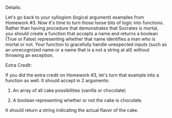 Details:
 
Let's go back to your syllogism (logical argument) examples from Homework #3. Now it's time to turn those loose bits of logic into functions. Rather than having procedure that demonstrates that Socrates is mortal, you should create a function that accepts a name and returns a boolean (True or False) representing whether that name identifies a man who is mortal or not. Your function to gracefully handle unexpected inputs (such as an unrecognized name or a name that is a not a string at all) without throwing an exception.


Extra Credit:

If you did the extra credit on Homework #3, let's turn that example into a function as well. It should accept in 2 arguments:

1. An array of all cake possibilities (vanilla or chocolate)

2. A boolean representing whether or not the cake is chocolate.

It should return a string indicating the actual flavor of the cake.